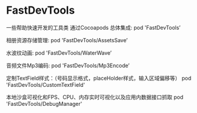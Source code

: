 # FastDevTools
一些帮助快速开发的工具类
通过Cocoapods 
总体集成:
pod 'FastDevTools’

相册资源存储管理:
pod 'FastDevTools/AssetsSave’

水波纹动画:
pod 'FastDevTools/WaterWave’

音频文件Mp3编码:
pod 'FastDevTools/Mp3Encode’

定制TextField样式：（号码显示格式，placeHolder样式，输入区域偏移等）
pod 'FastDevTools/CustomTextField'

本地沙盒可视化和FPS、CPU、内存实时可视化以及应用内数据接口抓取
pod 'FastDevTools/DebugManager'


